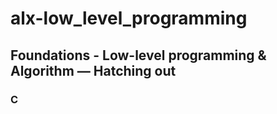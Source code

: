 # alx-low_level_programming

## Foundations - Low-level programming & Algorithm ― Hatching out

### C

